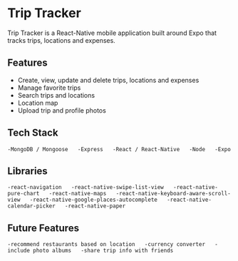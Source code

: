 # Trip Tracker
Trip Tracker is a React-Native mobile application built around Expo that tracks trips, locations and expenses.

## Features
- Create, view, update and delete trips, locations and expenses
- Manage favorite trips
- Search trips and locations
- Location map
- Upload trip and profile photos

## Tech Stack
`
-MongoDB / Mongoose  
-Express  
-React / React-Native  
-Node  
-Expo  
`

## Libraries
`
-react-navigation  
-react-native-swipe-list-view  
-react-native-pure-chart  
-react-native-maps  
-react-native-keyboard-aware-scroll-view  
-react-native-google-places-autocomplete  
-react-native-calendar-picker  
-react-native-paper  
`

## Future Features
`
-recommend restaurants based on location  
-currency converter  
-include photo albums  
-share trip info with friends  
`
